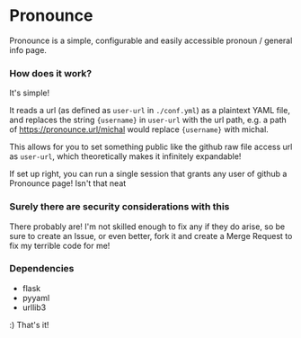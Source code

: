 # Pronounce

Pronounce is a simple, configurable and easily accessible pronoun / general info page.

### How does it work?

It's simple!

It reads a url (as defined as `user-url` in `./conf.yml`) as a plaintext YAML file, and replaces the string `{username}` in `user-url` with the url path, e.g. a path of https://pronounce.url/michal would replace `{username}` with michal.

This allows for you to set something public like the github raw file access url as `user-url`, which theoretically makes it infinitely expandable!

If set up right, you can run a single session that grants any user of github a Pronounce page! Isn't that neat

### Surely there are security considerations with this

There probably are! I'm not skilled enough to fix any if they do arise, so be sure to create an Issue, or even better, fork it and create a Merge Request to fix my terrible code for me!

### Dependencies

- flask
- pyyaml
- urllib3

:) That's it!
